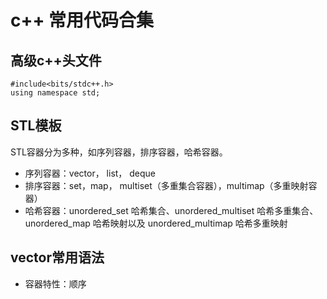 # c++ 常用代码合集
## 高级c++头文件
```language
#include<bits/stdc++.h>
using namespace std;
```
## STL模板
STL容器分为多种，如序列容器，排序容器，哈希容器。
- 序列容器：vector， list， deque
- 排序容器：set，map， multiset（多重集合容器），multimap（多重映射容器）
- 哈希容器：unordered_set 哈希集合、unordered_multiset 哈希多重集合、unordered_map 哈希映射以及 unordered_multimap 哈希多重映射

## vector常用语法
- 容器特性：顺序

